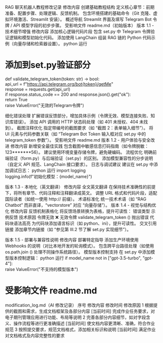 
RAG 聊天机器人教程修改记录
修改内容
创建基础教程结构
定义核心章节：前期准备、配置步骤、处理逻辑、反馈机制。
包含环境搭建的基础命令（Git 克隆、虚拟环境激活、Streamlit 安装）。
概述导航 Streamlit 界面及填写 Telegram Bot 令牌 / API 模型字段的初步步骤。
受影响文件
readme.md（初始版本）
版本 1.1 - 技术细节增强
修改内容
添加核心逻辑代码片段
包含 set.py 中 Telegram 令牌验证逻辑和模型初始化代码。
添加使用 LangChain 组装 RAG 链的 Python 代码示例（向量存储和检索器设置）。
python
运行
# 添加到set.py验证部分  
def validate_telegram_token(token: str) -> bool:  
    api_url = f"https://api.telegram.org/bot{token}/getMe"  
    response = requests.get(api_url)  
    if response.status_code == 200 and response.json().get("ok"):  
        return True  
    raise ValueError("无效的Telegram令牌")  

细化错误处理
扩展错误反馈部分，增加具体示例（令牌无效、模型连接失败、知识库错误）。
添加 API 调用的 HTTP 状态码处理（如 401 未授权、404 未找到）。
截图注释优化
指定带编号的截图要求（如 “截图 2：表单输入细节”）。
将 UI 元素与代码参数关联（如 “Telegram Bot Token 输入框对应 set.py 中的 telegram_token 参数”）。
受影响文件
readme.md
版本 1.2 - 用户体验与安全改进
修改内容
新增安全最佳实践
包含截图中敏感信息打码指南（如令牌脱敏：123*******56）。
建议使用环境变量存储令牌，避免硬编码。
流程优化
明确前端验证（form.py）与后端验证（set.py）的区别。
添加模型兼容性的分步说明（自定义 API 规范、LangChain 接口要求）。
日志与调试建议
建议在 set.py 中添加调试日志：
python
运行
import logging  
logging.info(f"初始化模型：{model_name}")  


版本 1.3 - 本地化（英文翻译）
修改内容
全文英文翻译
在保持技术准确性的前提下，将所有章节、代码注释和注释翻译成英文。
调整 URL 格式和代码片段，适配国际读者（如统一使用 http:// 前缀）。
术语标准化
统一技术术语（如 “RAG Chatbot” 而非直译，“vectorstore” 对应 “向量存储”）。
版本 1.4 - 视觉与结构优化
修改内容
反馈机制表格化
将反馈场景转换为表格，提升可读性：
错误类型	示例反馈	技术原因
令牌无效	❌ 无效令牌	validate_telegram_token () 抛出错误
代码块语法高亮
为代码块添加语言标识（如 python、ini），提升可读性。
交叉引用链接
添加章节内链接（如 “参见第 III.2 节了解 set.py 实现细节”）。

版本 1.5 - 部署与兼容性说明
修改内容
部署特定指导
添加生产环境使用 Webhooks 的说明（对比本地开发的轮询模式）。
包含跨平台路径处理（如使用 os.path.join () 处理不同操作系统路径）。
模型版本控制支持
在 set.py 中添加模型版本控制逻辑：
python
运行
if model_name not in ["gpt-3.5-turbo", "gpt-4"]:  
    raise ValueError("不支持的模型版本")  

受影响文件
readme.md
=======
modification_log.md（AI 修改记录）
序号	修改内容	修改时间	修改原因
1	根据提供的截图和需求，生成文档框架及各部分内容	[当前时间]	完成作业任务要求，对电子期刊管理应用进行功能、布局等说明
2	完善各部分内容细节，如对字段含义、操作流程等进行更准确描述	[当前时间]	使文档内容更清晰、准确，符合作业规范
3	按照提交要求，规范文档格式，添加相关标识和说明	[当前时间]	满足作业对文档格式及内容完整性的要求
